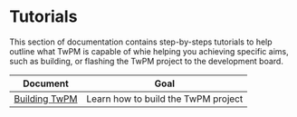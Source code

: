 # Tutorials

This section of documentation contains step-by-steps tutorials to help outline
what TwPM is capable of whie helping you achieving specific aims, such as
building, or flashing the TwPM project to the development board.

| Document                     | Goal                                |
|------------------------------|-------------------------------------|
| [Building TwPM](building.md) | Learn how to build the TwPM project |

